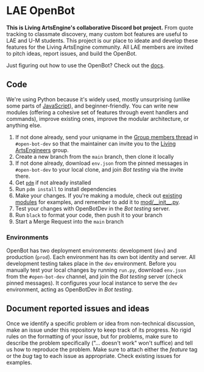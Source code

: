 # LAE OpenBot

**This is Living ArtsEngine's collaborative Discord bot project.** From quote tracking to classmate discovery, many custom bot features are useful to LAE and U-M students. This project is our place to ideate and develop these features for the Living ArtsEngine community. All LAE members are invited to pitch ideas, report issues, and build the OpenBot.

Just figuring out how to use the OpenBot? Check out the [docs](docs/README.md).

## Code

We're using Python because it's widely used, mostly unsurprising (unlike some parts of [JavaScript](https://github.com/denysdovhan/wtfjs)), and beginner-friendly. You can write new modules (offering a cohesive set of features through event handlers and commands), improve existing ones, improve the modular architecture, or anything else.

1. If not done already, send your uniqname in the [Group members thread](https://discord.com/channels/1002274815270465607/1005317489506394202) in `#open-bot-dev` so that the maintainer can invite you to the [Living ArtsEngineers](https://gitlab.umich.edu/living-artsengineers) group.
1. Create a new branch from the `main` branch, then clone it locally
1. If not done already, download `env.json` from the pinned messages in `#open-bot-dev` to your local clone, and join _Bot testing_ via the invite there.
1. Get [`pdm`](https://pdm.fming.dev/latest/) if not already installed
1. Run `pdm install` to install dependencies
1. Make your changes. If you're making a module, check out [existing modules](mod/) for examples, and remember to add it to [mod/\_\_init\_\_.py](mod/__init__.py).
1. Test your changes with OpenBotDev in the _Bot testing_ server.
1. Run `black` to format your code, then push it to your branch
1. Start a Merge Request into the `main` branch

### Environments

OpenBot has two deployment environments: development (`dev`) and production (`prod`). Each environment has its own bot identity and server. All development testing takes place in the `dev` environment. Before you manually test your local changes by running `run.py`, download `env.json` from the `#open-bot-dev` channel, and join the _Bot testing_ server (check pinned messages). It configures your local instance to serve the `dev` environment, acting as OpenBotDev in _Bot testing_.

## Document reported issues and ideas

Once we identify a specific problem or idea from non-technical discussion, make an issue under this repository to keep track of its progress. No rigid rules on the formatting of your issue, but for problems, make sure to describe the problem specifically ("... doesn't work" won't suffice) and tell us how to reproduce the problem. Make sure to attach either the _feature_ tag or the _bug_ tag to each issue as appropriate. Check existing issues for examples.